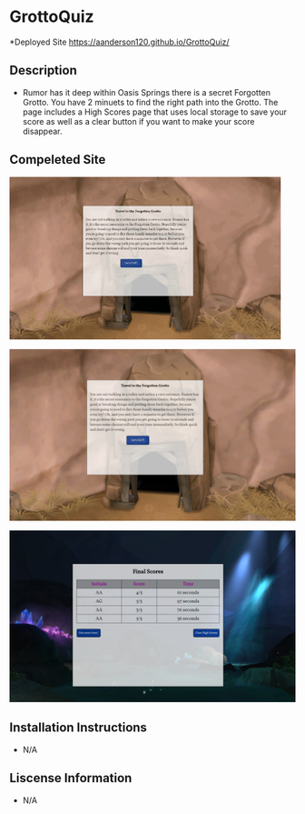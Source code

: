 # GrottoQuiz

*Deployed Site https://aanderson120.github.io/GrottoQuiz/

## Description
* Rumor has it deep within Oasis Springs there is a secret Forgotten Grotto. You have 2 minuets to find the right path into the Grotto. The page includes a High Scores page that uses local storage to save your score as well as a clear button if you want to make your score disappear.



## Compeleted Site

![gif](./assets/images/grotto.gif)

![intropage](./assets/images/screenshot1.png)

![highscore](./assets/images/screenshot5.png)

## Installation Instructions
* N/A

## Liscense Information
* N/A
